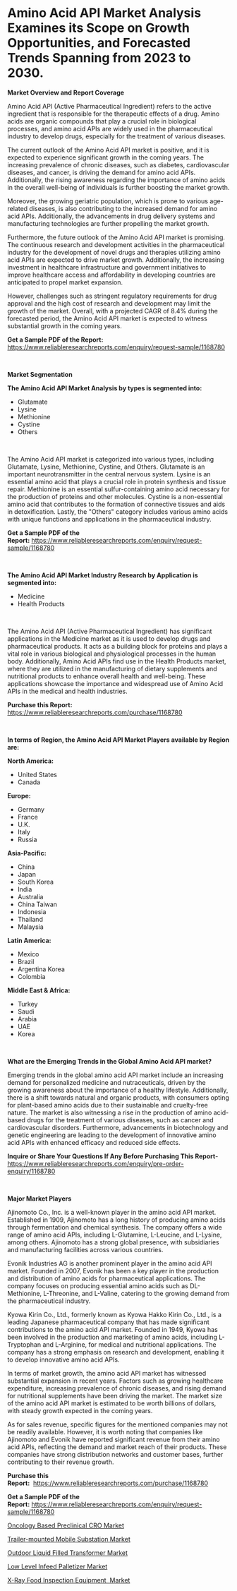 <p><h1>Amino Acid API Market Analysis Examines its Scope on Growth Opportunities, and Forecasted Trends Spanning from 2023 to 2030.</h1></p><p><strong>Market Overview and Report Coverage</strong></p>
<p><p>Amino Acid API (Active Pharmaceutical Ingredient) refers to the active ingredient that is responsible for the therapeutic effects of a drug. Amino acids are organic compounds that play a crucial role in biological processes, and amino acid APIs are widely used in the pharmaceutical industry to develop drugs, especially for the treatment of various diseases.</p><p>The current outlook of the Amino Acid API market is positive, and it is expected to experience significant growth in the coming years. The increasing prevalence of chronic diseases, such as diabetes, cardiovascular diseases, and cancer, is driving the demand for amino acid APIs. Additionally, the rising awareness regarding the importance of amino acids in the overall well-being of individuals is further boosting the market growth.</p><p>Moreover, the growing geriatric population, which is prone to various age-related diseases, is also contributing to the increased demand for amino acid APIs. Additionally, the advancements in drug delivery systems and manufacturing technologies are further propelling the market growth.</p><p>Furthermore, the future outlook of the Amino Acid API market is promising. The continuous research and development activities in the pharmaceutical industry for the development of novel drugs and therapies utilizing amino acid APIs are expected to drive market growth. Additionally, the increasing investment in healthcare infrastructure and government initiatives to improve healthcare access and affordability in developing countries are anticipated to propel market expansion.</p><p>However, challenges such as stringent regulatory requirements for drug approval and the high cost of research and development may limit the growth of the market. Overall, with a projected CAGR of 8.4% during the forecasted period, the Amino Acid API market is expected to witness substantial growth in the coming years.</p></p>
<p><strong>Get a Sample PDF of the Report:</strong> <a href="https://www.reliableresearchreports.com/enquiry/request-sample/1168780">https://www.reliableresearchreports.com/enquiry/request-sample/1168780</a></p>
<p>&nbsp;</p>
<p><strong>Market Segmentation</strong></p>
<p><strong>The Amino Acid API Market Analysis by types is segmented into:</strong></p>
<p><ul><li>Glutamate</li><li>Lysine</li><li>Methionine</li><li>Cystine</li><li>Others</li></ul></p>
<p>&nbsp;</p>
<p><p>The Amino Acid API market is categorized into various types, including Glutamate, Lysine, Methionine, Cystine, and Others. Glutamate is an important neurotransmitter in the central nervous system. Lysine is an essential amino acid that plays a crucial role in protein synthesis and tissue repair. Methionine is an essential sulfur-containing amino acid necessary for the production of proteins and other molecules. Cystine is a non-essential amino acid that contributes to the formation of connective tissues and aids in detoxification. Lastly, the "Others" category includes various amino acids with unique functions and applications in the pharmaceutical industry.</p></p>
<p><strong>Get a Sample PDF of the Report:</strong>&nbsp;<a href="https://www.reliableresearchreports.com/enquiry/request-sample/1168780">https://www.reliableresearchreports.com/enquiry/request-sample/1168780</a></p>
<p>&nbsp;</p>
<p><strong>The Amino Acid API Market Industry Research by Application is segmented into:</strong></p>
<p><ul><li>Medicine</li><li>Health Products</li></ul></p>
<p>&nbsp;</p>
<p><p>The Amino Acid API (Active Pharmaceutical Ingredient) has significant applications in the Medicine market as it is used to develop drugs and pharmaceutical products. It acts as a building block for proteins and plays a vital role in various biological and physiological processes in the human body. Additionally, Amino Acid APIs find use in the Health Products market, where they are utilized in the manufacturing of dietary supplements and nutritional products to enhance overall health and well-being. These applications showcase the importance and widespread use of Amino Acid APIs in the medical and health industries.</p></p>
<p><strong>Purchase this Report:</strong>&nbsp; <a href="https://www.reliableresearchreports.com/purchase/1168780">https://www.reliableresearchreports.com/purchase/1168780</a></p>
<p>&nbsp;</p>
<p><strong>In terms of Region, the Amino Acid API Market Players available by Region are:</strong></p>
<p>
    <p> <strong> North America: </strong>
        <ul>
            <li>United States</li>
            <li>Canada</li>
        </ul>
        </p> 
    <p> <strong> Europe: </strong>
        <ul>
            <li>Germany</li>
            <li>France</li>
            <li>U.K.</li>
            <li>Italy</li>
            <li>Russia</li>
        </ul>
        </p> 
    <p> <strong> Asia-Pacific: </strong>
        <ul>
            <li>China</li>
            <li>Japan</li>
            <li>South Korea</li>
            <li>India</li>
            <li>Australia</li>
            <li>China Taiwan</li>
            <li>Indonesia</li>
            <li>Thailand</li>
            <li>Malaysia</li>
        </ul>
        </p> 
    <p> <strong> Latin America: </strong>
        <ul>
            <li>Mexico</li>
            <li>Brazil</li>
            <li>Argentina Korea</li>
            <li>Colombia</li>
        </ul>
        </p> 
    <p> <strong> Middle East & Africa: </strong>
        <ul>
            <li>Turkey</li>
            <li>Saudi</li>
            <li>Arabia</li>
            <li>UAE</li>
            <li>Korea</li>
        </ul>
    </p>
    </p>
<p>&nbsp;</p>
<p><strong>What are the Emerging Trends in the Global Amino Acid API market?</strong></p>
<p><p>Emerging trends in the global amino acid API market include an increasing demand for personalized medicine and nutraceuticals, driven by the growing awareness about the importance of a healthy lifestyle. Additionally, there is a shift towards natural and organic products, with consumers opting for plant-based amino acids due to their sustainable and cruelty-free nature. The market is also witnessing a rise in the production of amino acid-based drugs for the treatment of various diseases, such as cancer and cardiovascular disorders. Furthermore, advancements in biotechnology and genetic engineering are leading to the development of innovative amino acid APIs with enhanced efficacy and reduced side effects.</p></p>
<p><strong>Inquire or Share Your Questions If Any Before Purchasing This Report</strong>- <a href="https://www.reliableresearchreports.com/enquiry/pre-order-enquiry/1168780">https://www.reliableresearchreports.com/enquiry/pre-order-enquiry/1168780</a></p>
<p>&nbsp;</p>
<p><strong>Major Market Players</strong></p>
<p><p>Ajinomoto Co., Inc. is a well-known player in the amino acid API market. Established in 1909, Ajinomoto has a long history of producing amino acids through fermentation and chemical synthesis. The company offers a wide range of amino acid APIs, including L-Glutamine, L-Leucine, and L-Lysine, among others. Ajinomoto has a strong global presence, with subsidiaries and manufacturing facilities across various countries.</p><p>Evonik Industries AG is another prominent player in the amino acid API market. Founded in 2007, Evonik has been a key player in the production and distribution of amino acids for pharmaceutical applications. The company focuses on producing essential amino acids such as DL-Methionine, L-Threonine, and L-Valine, catering to the growing demand from the pharmaceutical industry.</p><p>Kyowa Kirin Co., Ltd., formerly known as Kyowa Hakko Kirin Co., Ltd., is a leading Japanese pharmaceutical company that has made significant contributions to the amino acid API market. Founded in 1949, Kyowa has been involved in the production and marketing of amino acids, including L-Tryptophan and L-Arginine, for medical and nutritional applications. The company has a strong emphasis on research and development, enabling it to develop innovative amino acid APIs.</p><p>In terms of market growth, the amino acid API market has witnessed substantial expansion in recent years. Factors such as growing healthcare expenditure, increasing prevalence of chronic diseases, and rising demand for nutritional supplements have been driving the market. The market size of the amino acid API market is estimated to be worth billions of dollars, with steady growth expected in the coming years.</p><p>As for sales revenue, specific figures for the mentioned companies may not be readily available. However, it is worth noting that companies like Ajinomoto and Evonik have reported significant revenue from their amino acid APIs, reflecting the demand and market reach of their products. These companies have strong distribution networks and customer bases, further contributing to their revenue growth.</p></p>
<p><strong>Purchase this Report:</strong>&nbsp;&nbsp;<a href="https://www.reliableresearchreports.com/purchase/1168780">https://www.reliableresearchreports.com/purchase/1168780</a></p>
<p></p>
<p><strong>Get a Sample PDF of the Report:</strong>&nbsp;<a href="https://www.reliableresearchreports.com/enquiry/request-sample/1168780">https://www.reliableresearchreports.com/enquiry/request-sample/1168780</a></p>
<p><p><a href="https://github.com/NorbertYates/Market-Research-Report-List-2/blob/main/oncology-based-preclinical-cro-market.md">Oncology Based Preclinical CRO Market</a></p><p><a href="https://medium.com/@kiannoel89776554/analyzing-trailer-mounted-mobile-substation-market-global-industry-perspective-and-forecast-2023-b244fa75b112">Trailer-mounted Mobile Substation Market</a></p><p><a href="https://medium.com/@allelee654/outdoor-liquid-filled-transformer-market-report-reveals-the-latest-trends-and-growth-opportunities-687a35bd031a">Outdoor Liquid Filled Transformer Market</a></p><p><a href="https://medium.com/@nelljian7548/analyzing-low-level-infeed-palletizer-market-global-industry-perspective-and-forecast-2023-to-2f76d129d57e">Low Level Infeed Palletizer Market</a></p><p><a href="https://medium.com/@sanjoy753352/x-ray-food-inspection-equipment-nbsp-market-research-report-its-history-and-forecast-2023-to-2030-a5459f809aec">X-Ray Food Inspection Equipment  Market</a></p></p>